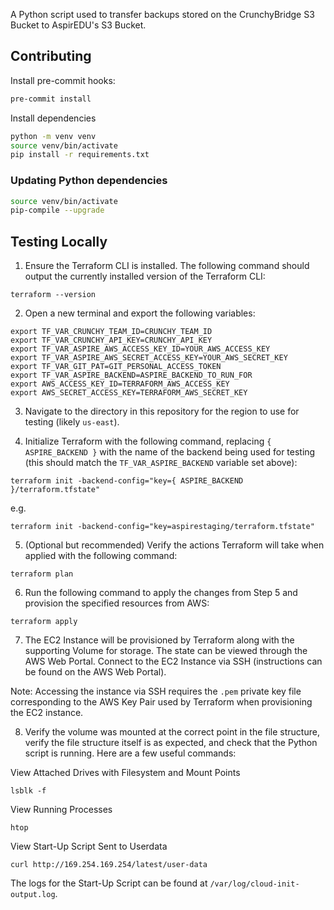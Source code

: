 A Python script used to transfer backups stored on the CrunchyBridge S3 Bucket to AspirEDU's S3 Bucket.


## Contributing

Install pre-commit hooks:

```bash
pre-commit install
```

Install dependencies

```bash
python -m venv venv
source venv/bin/activate
pip install -r requirements.txt
```

### Updating Python dependencies

```bash
source venv/bin/activate
pip-compile --upgrade
```

## Testing Locally

1. Ensure the Terraform CLI is installed. The following command should output the currently installed version of the Terraform CLI:

```
terraform --version
```

2. Open a new terminal and export the following variables:

```
export TF_VAR_CRUNCHY_TEAM_ID=CRUNCHY_TEAM_ID
export TF_VAR_CRUNCHY_API_KEY=CRUNCHY_API_KEY
export TF_VAR_ASPIRE_AWS_ACCESS_KEY_ID=YOUR_AWS_ACCESS_KEY
export TF_VAR_ASPIRE_AWS_SECRET_ACCESS_KEY=YOUR_AWS_SECRET_KEY
export TF_VAR_GIT_PAT=GIT_PERSONAL_ACCESS_TOKEN
export TF_VAR_ASPIRE_BACKEND=ASPIRE_BACKEND_TO_RUN_FOR
export AWS_ACCESS_KEY_ID=TERRAFORM_AWS_ACCESS_KEY
export AWS_SECRET_ACCESS_KEY=TERRAFORM_AWS_SECRET_KEY
```

3. Navigate to the directory in this repository for the region to use for testing (likely `us-east`).

4. Initialize Terraform with the following command, replacing `{ ASPIRE_BACKEND }` with the name of the backend being used for testing (this should match the `TF_VAR_ASPIRE_BACKEND` variable set above):

```
terraform init -backend-config="key={ ASPIRE_BACKEND }/terraform.tfstate"
```
e.g.
```
terraform init -backend-config="key=aspirestaging/terraform.tfstate"
```

5. (Optional but recommended) Verify the actions Terraform will take when applied with the following command:

```
terraform plan
```

6. Run the following command to apply the changes from Step 5 and provision the specified resources from AWS:

```
terraform apply
```

7. The EC2 Instance will be provisioned by Terraform along with the supporting Volume for storage. The state can be viewed through the AWS Web Portal. Connect to the EC2 Instance via SSH (instructions can be found on the AWS Web Portal).

Note: Accessing the instance via SSH requires the `.pem` private key file corresponding to the AWS Key Pair used by Terraform when provisioning the EC2 instance.

8. Verify the volume was mounted at the correct point in the file structure, verify the file structure itself is as expected, and check that the Python script is running. Here are a few useful commands:

View Attached Drives with Filesystem and Mount Points
```
lsblk -f
```

View Running Processes
```
htop
```

View Start-Up Script Sent to Userdata
```
curl http://169.254.169.254/latest/user-data
```

The logs for the Start-Up Script can be found at `/var/log/cloud-init-output.log`.

